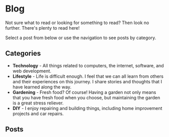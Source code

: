 # Blog

Not sure what to read or looking for something to read? Then look no further.
There's plenty to read here!

Select a post from below or use the navigation to see posts by category.

## Categories

* **Technology** - All things related to computers, the internet, software, and web development.
* **Lifestyle** - Life is difficult enough. I feel that we can all learn from others and their experiences
on this journey. I share stories and thoughts that I have learned along the way.
* **Gardening** - Fresh food? Of course! Having a garden not only means that you have fresh food
when you choose, but maintaining the garden is a great stress reliever.
* **DIY** - I enjoy repairing and building things, including home improvement projects and car repairs.

## Posts

